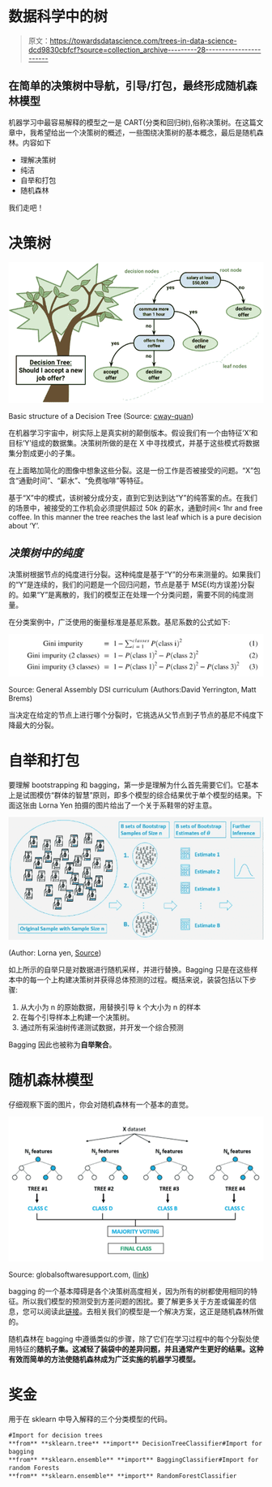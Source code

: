 # 数据科学中的树

> 原文：<https://towardsdatascience.com/trees-in-data-science-dcd9830cbfcf?source=collection_archive---------28----------------------->

## 在简单的决策树中导航，引导/打包，最终形成随机森林模型

机器学习中最容易解释的模型之一是 CART(分类和回归树),俗称决策树。在这篇文章中，我希望给出一个决策树的概述，一些围绕决策树的基本概念，最后是随机森林。内容如下

*   理解决策树
*   纯洁
*   自举和打包
*   随机森林

我们走吧！

# **决策树**

![](img/c1336ffa2abdb61f911f7919e4c81fe8.png)

Basic structure of a Decision Tree (Source: [cway-quan](http://cway-quantlab.blogspot.com/2017/06/optimize-trading-system-with-gradient_21.html))

在机器学习宇宙中，树实际上是真实树的颠倒版本。假设我们有一个由特征‘X’和目标‘Y’组成的数据集。决策树所做的是在 X 中寻找模式，并基于这些模式将数据集分割成更小的子集。

在上面略加简化的图像中想象这些分裂。这是一份工作是否被接受的问题。“X”包含“通勤时间”、“薪水”、“免费咖啡”等特征。

基于“X”中的模式，该树被分成分支，直到它到达到达“Y”的纯答案的点。在我们的场景中，被接受的工作机会必须提供超过 50k 的薪水，通勤时间< 1hr and free coffee. In this manner the tree reaches the last leaf which is a pure decision about ‘Y’.

## ***决策树中的纯度***

决策树根据节点的纯度进行分裂。这种纯度是基于“Y”的分布来测量的。如果我们的“Y”是连续的，我们的问题是一个回归问题，节点是基于 MSE(均方误差)分裂的。如果“Y”是离散的，我们的模型正在处理一个分类问题，需要不同的纯度测量。

在分类案例中，广泛使用的衡量标准是基尼系数。基尼系数的公式如下:

![](img/166728de3859189c3f20b006b059f891.png)

Source: General Assembly DSI curriculum (Authors:David Yerrington, Matt Brems)

当决定在给定的节点上进行哪个分裂时，它挑选从父节点到子节点的基尼不纯度下降最大的分裂。

# 自举和打包

要理解 bootstrapping 和 bagging，第一步是理解为什么首先需要它们。它基本上是试图模仿“群体的智慧”原则，即多个模型的综合结果优于单个模型的结果。下面这张由 Lorna Yen 拍摄的图片给出了一个关于系鞋带的好主意。

![](img/3246370dde13eff55be7d945f4be7880.png)

(Author: Lorna yen, [Source](/an-introduction-to-the-bootstrap-method-58bcb51b4d60))

如上所示的自举只是对数据进行随机采样，并进行替换。Bagging 只是在这些样本中的每一个上构建决策树并获得总体预测的过程。概括来说，装袋包括以下步骤:

1.  从大小为 n 的原始数据，用替换引导 k 个大小为 n 的样本
2.  在每个引导样本上构建一个决策树。
3.  通过所有采油树传递测试数据，并开发一个综合预测

Bagging 因此也被称为**自举聚合**。

# 随机森林模型

仔细观察下面的图片，你会对随机森林有一个基本的直觉。

![](img/4a52d6af6e3449ff5085868bb7c8e898.png)

Source: globalsoftwaresupport.com, ([link](https://www.globalsoftwaresupport.com/random-forest-classifier-bagging-machine-learning/))

bagging 的一个基本障碍是各个决策树高度相关，因为所有的树都使用相同的特征。所以我们模型的预测受到方差问题的困扰。要了解更多关于方差或偏差的信息，您可以阅读此[链接](/bias-variance-and-regularization-f3a0eefe99af)。去相关我们的模型是一个解决方案，这正是随机森林所做的。

随机森林在 bagging 中遵循类似的步骤，除了它们在学习过程中的每个分裂处使用特征的**随机子集。这减轻了装袋中的差异问题，并且通常产生更好的结果。这种有效而简单的方法使随机森林成为广泛实施的机器学习模型。**

# **奖金**

用于在 sklearn 中导入解释的三个分类模型的代码。

```
#Import for decision trees
**from** **sklearn.tree** **import** DecisionTreeClassifier#Import for bagging
**from** **sklearn.ensemble** **import** BaggingClassifier#Import for random Forests
**from** **sklearn.ensemble** **import** RandomForestClassifier 
```